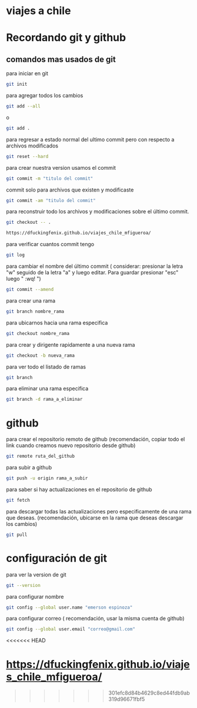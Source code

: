 # viajes a chile


# Recordando git y github
## comandos mas usados de git 

para iniciar en git 
```bash
git init
```
para agregar todos los cambios
```bash
git add --all 
```
o 
```bash
git add .
```
para regresar a estado normal del ultimo commit pero con respecto a archivos modificados 
```bash
git reset --hard
```

para crear nuestra version usamos el commit 
```bash
git commit -m "titulo del commit"
```
commit solo para archivos que existen y modificaste
```bash
git commit -am "titulo del commit"
```

para reconstruir todo los archivos y modificaciones sobre el último commit.
```bash
git checkout -- .

https://dfuckingfenix.github.io/viajes_chile_mfigueroa/
```
para verificar cuantos commit tengo 
```bash
git log
```
para cambiar el nombre del último commit ( considerar: presionar la letra "w" seguido de la letra "a" y luego editar. Para guardar presionar "esc" luego " :wq! ") 
```bash
git commit --amend
```

para crear una rama 
```bash
git branch nombre_rama
```
para ubicarnos hacia una rama especifica 

```bash
git checkout nombre_rama
```

para crear y dirigente rapidamente a una nueva rama 
```bash
git checkout -b nueva_rama 
```
para ver todo el listado de ramas
```bash
git branch
```
para eliminar una rama especifica
```bash
git branch -d rama_a_eliminar
```
# github
para crear el repositorio remoto de github (recomendación, copiar todo el link cuando creamos nuevo repositorio desde github)

```bash
git remote ruta_del_github
```

para subir a github 
```bash
git push -u origin rama_a_subir 
```

para saber si hay actualizaciones en el repositorio de github

```bash
git fetch
```

para descargar todas las actualizaciones pero especificamente de una rama que deseas. (recomendación, ubicarse en la rama que deseas descargar los cambios)

```bash
git pull
```

# configuración de git
para ver la version de git 

```bash
git --version
```
para configurar nombre 
```bash
git config --global user.name "emerson espinoza"
```
para configurar correo ( recomendación, usar la misma cuenta de github)
```bash
git config --global user.email "correo@gmail.com"
```
<<<<<<< HEAD

https://dfuckingfenix.github.io/viajes_chile_mfigueroa/
=======
>>>>>>> 301efc8d84b4629c8ed44fdb9ab319d96671fbf5
